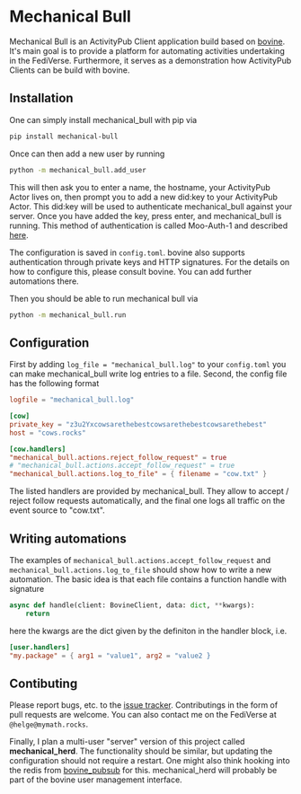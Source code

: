 # Mechanical Bull

Mechanical Bull is an ActivityPub Client application build based on [bovine](https://codeberg.org/bovine/bovine/). It's main goal is to provide a platform for automating activities undertaking in the FediVerse. Furthermore, it serves as a demonstration how ActivityPub Clients can be build with bovine.

## Installation

One can simply install mechanical_bull with pip via

```bash
pip install mechanical-bull
```

Once can then add a new user by running

```bash
python -m mechanical_bull.add_user
```

This will then ask you to enter a name, the hostname, your ActivityPub Actor lives on, then prompt you to add a new did:key to your ActivityPub Actor. This did:key will be used to authenticate mechanical_bull against your server. Once you have added the key, press enter, and mechanical_bull is running. This method of authentication is called Moo-Auth-1 and described [here](https://blog.mymath.rocks/2023-03-15/BIN1_Moo_Authentication_and_Authoriation).

The configuration is saved in `config.toml`. bovine also supports authentication through private keys and HTTP signatures. For the details on how to configure this, please consult bovine. You can add further automations there.

Then you should be able to run mechanical bull via

```bash
python -m mechanical_bull.run
```

## Configuration

First by adding `log_file = "mechanical_bull.log"` to your `config.toml` you can make mechanical_bull write log entries to a file. Second, the config file has the following format

```toml
logfile = "mechanical_bull.log"

[cow]
private_key = "z3u2Yxcowsarethebestcowsarethebestcowsarethebest"
host = "cows.rocks"

[cow.handlers]
"mechanical_bull.actions.reject_follow_request" = true
# "mechanical_bull.actions.accept_follow_request" = true
"mechanical_bull.actions.log_to_file" = { filename = "cow.txt" }
```

The listed handlers are provided by mechanical_bull. They allow to accept / reject follow requests automatically, and the final one logs all traffic on the event source to "cow.txt".

## Writing automations

The examples of `mechanical_bull.actions.accept_follow_request` and `mechanical_bull.actions.log_to_file` should show how to write a new automation. The basic idea is that each file contains a function handle with signature

```python
async def handle(client: BovineClient, data: dict, **kwargs):
    return
```

here the kwargs are the dict given by the definiton in the handler block, i.e.

```toml
[user.handlers]
"my.package" = { arg1 = "value1", arg2 = "value2 }
```

## Contibuting

Please report bugs, etc. to the [issue tracker](https://codeberg.org/bovine/mechanical_bull/issues). Contributings in the form of pull requests are welcome. You can also contact me on the FediVerse at `@helge@mymath.rocks`.

Finally, I plan a multi-user "server" version of this project called __mechanical_herd__. The functionality should be similar, but updating the configuration should not require a restart. One might also think hooking into the redis from [bovine_pubsub](https://codeberg.org/bovine/bovine/src/branch/dev/bovine_pubsub) for this. mechanical_herd will probably be part of the bovine user management interface.
